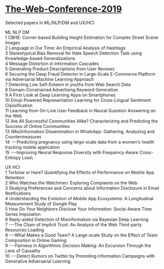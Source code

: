 # [The-Web-Conference-2019](https://www2019.thewebconf.org/)
Selected papers in ML/NLP/DM and UX/HCI

ML NLP DM\
1 CBHE: Corner-based Building Height Estimation for Complex Street Scene Images\
2 Language in Our Time: An Empirical Analysis of Hashtags\
3 Stereotypical Bias Removal for Hate Speech Detection Task using Knowledge-based Generalizations\
4 Message Distortion in Information Cascades\
5 Generating Product Descriptions from User Reviews\
6 Securing the Deep Fraud Detector in Large-Scale E-Commerce Platform via Adversarial Machine Learning Approach\
7 Detecting Low Self-Esteem in youths from Web Search Data\
8 Domain-Constrained Advertising Keyword Generation\
9 A First Look at Deep Learning Apps on Smartphones\
10 Emoji-Powered Representation Learning for Cross-Lingual Sentiment Classification\
11 Learning from On-Line User Feedback in Neural Question Answering on the Web\
12 Are All Successful Communities Alike? Characterizing and Predicting the Success of Online Communities\
13 (Mis)Information Dissemination in WhatsApp: Gathering, Analyzing and Countermeasures\
14 ---Predicting pregnancy using large-scale data from a women's health tracking mobile application\
15 ---Improving Neural Response Diversity with Frequency-Aware Cross-Entropy Loss\

UX HCI\
1 Tortoise or Hare? Quantifying the Effects of Performance on Mobile App Retention\
2 Who Watches the Watchmen: Exploring Complaints on the Web\
3 Studying Preferences and Concerns about Information Disclosure in Email Notifications\
4 Understanding the Evolution of Mobile App Ecosystems: A Longitudinal Measurement Study of Google Play\
5 How Do Your Neighbors Disclose Your Information: Social-Aware Time Series Imputation\
6 Reply-aided Detection of Misinformation via Bayesian Deep Learning\
7 ---The Chain of Implicit Trust: An Analysis of the Web Third-party Resources Loading\
8 ---What Makes a Good Team? A Large-scale Study on the Effect of Team Composition in Online Gaming\
9 ---Fairness in Algorithmic Decision Making: An Excursion Through the Lens of Causality\
10 ---Detect Rumors on Twitter by Promoting Information Campaigns with Generative Adversarial Learning
